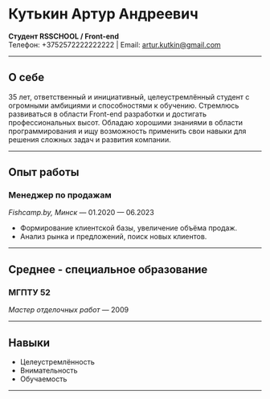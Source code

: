 # Кутькин Артур Андреевич

**Студент RSSCHOOL / Front-end**  
Телефон: +3752572222222222 | Email: artur.kutkin@gmail.com

---

## О себе
35 лет, ответственный и инициативный, целеустремлённый студент с огромными амбициями и способностями к обучению. Стремлюсь развиваться в области Front-end разработки и достигать профессиональных высот. Обладаю хорошими знаниями в области программирования и ищу возможность применить свои навыки для решения сложных задач и развития компании.

---

## Опыт работы

### Менеджер по продажам
*Fishcamp.by, Минск* — 01.2020 — 06.2023  
- Формирование клиентской базы, увеличение объёма продаж.
- Анализ рынка и предложений, поиск новых клиентов.  
---
## Среднее - специальное образование

### МГПТУ 52  
*Мастер отделочных работ* — 2009 

---

## Навыки
- Целеустремлённость
- Внимательность
- Обучаемость
---
